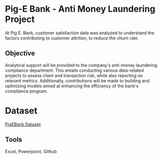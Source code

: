 # Pig-E Bank - Anti Money Laundering Project
At Pig E. Bank, customer satisfaction data was analyzed to understand the factors contributing to customer attrition, to reduce the churn rate.

## Objective
Analytical support will be provided to the company's anti-money laundering compliance department. This entails conducting various data-related projects to assess client and transaction risk, while also reporting on relevant metrics. Additionally, contributions will be made to building and optimizing models aimed at enhancing the efficiency of the bank's compliance program.

# Dataset

[PigEBank Dataset](/PigEBank-Client-Data.csv)


## Tools
Excel, Powerpoint, Github
